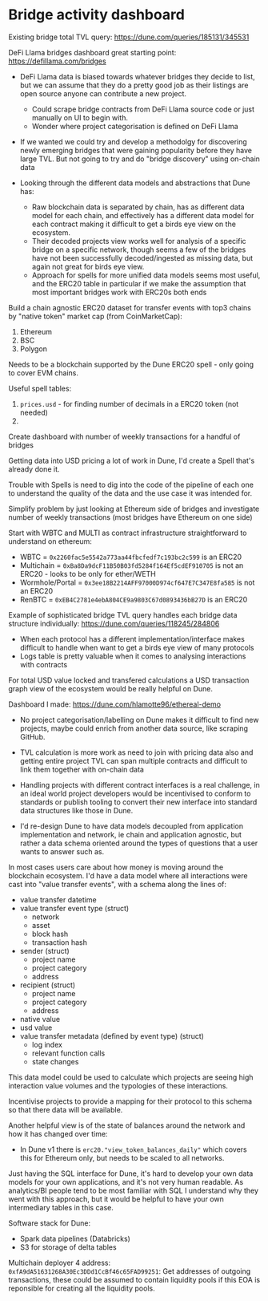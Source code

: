 # Bridge activity dashboard

Existing bridge total TVL query: https://dune.com/queries/185131/345531

DeFi Llama bridges dashboard great starting point: https://defillama.com/bridges

- DeFi Llama data is biased towards whatever bridges they decide to list, but we can assume that they do a pretty good job as their listings are open source anyone can contribute a new project.
    - Could scrape bridge contracts from DeFi Llama source code or just manually on UI to begin with.
    - Wonder where project categorisation is defined on DeFi Llama

- If we wanted we could try and develop a methodolgy for discovering newly emerging bridges that were gaining popularity before they have large TVL. But not going to try and do "bridge discovery" using on-chain data

- Looking through the different data models and abstractions that Dune has:
    - Raw blockchain data is separated by chain, has as different data model for each chain, and effectively has a different data model for each contract making it difficult to get a birds eye view on the ecosystem.
    - Their decoded projects view works well for analysis of a specific bridge on a specific network, though seems a few of the bridges have not been successfully decoded/ingested as missing data, but again not great for birds eye view.
    - Approach for spells for more unified data models seems most useful, and the ERC20 table in particular if we make the assumption that most important bridges work with ERC20s both ends

Build a chain agnostic ERC20 dataset for transfer events with top3 chains by "native token" market cap (from CoinMarketCap):
1. Ethereum
1. BSC
1. Polygon


Needs to be a blockchain supported by the Dune ERC20 spell - only going to cover EVM chains.

Useful spell tables:
1. `prices.usd` - for finding number of decimals in a ERC20 token (not needed)
1. 

Create dashboard with number of weekly transactions for a handful of bridges

Getting data into USD pricing a lot of work in Dune, I'd create a Spell that's already done it.

Trouble with Spells is need to dig into the code of the pipeline of each one to understand the quality of the data and the use case it was intended for.

Simplify problem by just looking at Ethereum side of bridges and investigate number of weekly transactions (most bridges have Ethereum on one side)

Start with WBTC and MULTI as contract infrastructure straightforward to understand on ethereum:
- WBTC = `0x2260fac5e5542a773aa44fbcfedf7c193bc2c599` is an ERC20
- Multichain = `0xBa8Da9dcF11B50B03fd5284f164Ef5cdEF910705` is not an ERC20 - looks to be only for ether/WETH
- Wormhole/Portal = `0x3ee18B2214AFF97000D974cf647E7C347E8fa585` is not an ERC20
- RenBTC = `0xEB4C2781e4ebA804CE9a9803C67d0893436bB27D` is an ERC20

Example of sophisticated bridge TVL query handles each bridge data structure individually: https://dune.com/queries/118245/284806


- When each protocol has a different implementation/interface makes difficult to handle when want to get a birds eye view of many protocols
- Logs table is pretty valuable when it comes to analysing interactions with contracts


For total USD value locked and transfered calculations a USD transaction graph view of the ecosystem would be really helpful on Dune.

Dashboard I made: https://dune.com/hlamotte96/ethereal-demo

- No project categorisation/labelling on Dune makes it difficult to find new projects, maybe could enrich from another data source, like scraping GitHub.

- TVL calculation is more work as need to join with pricing data also and getting entire project TVL can span multiple contracts and difficult to link them together with on-chain data

- Handling projects with different contract interfaces is a real challenge, in an ideal world project developers would be incentivised to conform to standards or publish tooling to convert their new interface into standard data structures like those in Dune.

- I'd re-design Dune to have data models decoupled from application implementation and network, ie chain and application agnostic, but rather a data schema oriented around the types of questions that a user wants to answer such as.

In most cases users care about how money is moving around the blockchain ecosystem. I'd have a data model where all interactions were cast into "value transfer events", with a schema along the lines of:

- value transfer datetime
- value transfer event type (struct)
    - network
    - asset
    - block hash
    - transaction hash
- sender (struct)
    - project name
    - project category
    - address
- recipient (struct)
    - project name
    - project category
    - address
- native value
- usd value
- value transfer metadata (defined by event type) (struct)
    - log index
    - relevant function calls
    - state changes


This data model could be used to calculate which projects are seeing high interaction value volumes and the typologies of these interactions.

Incentivise projects to provide a mapping for their protocol to this schema so that there data will be available.

Another helpful view is of the state of balances around the network and how it has changed over time:
- In Dune v1 there is `erc20."view_token_balances_daily"` which covers this for Ethereum only, but needs to be scaled to all networks.

Just having the SQL interface for Dune, it's hard to develop your own data models for your own applications, and it's not very human readable. As analytics/BI people tend to be most familiar with SQL I understand why they went with this approach, but it would be helpful to have your own intermediary tables in this case.

Software stack for Dune:
- Spark data pipelines (Databricks)
- S3 for storage of delta tables

Multichain deployer 4 address: `0xfA9dA51631268A30Ec3DDd1CcBf46c65FAD99251`:
Get addresses of outgoing transactions, these could be assumed to contain liquidity pools if this EOA is reponsible for creating all the liquidity pools.
